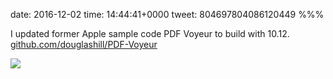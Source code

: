 date: 2016-12-02
time: 14:44:41+0000
tweet: 804697804086120449
%%%

I updated former Apple sample code PDF Voyeur to build with 10.12. [github.com/douglashill/PDF-Voyeur](https://github.com/douglashill/PDF-Voyeur)

![](CyrcYV8W8AAusCE.png)
